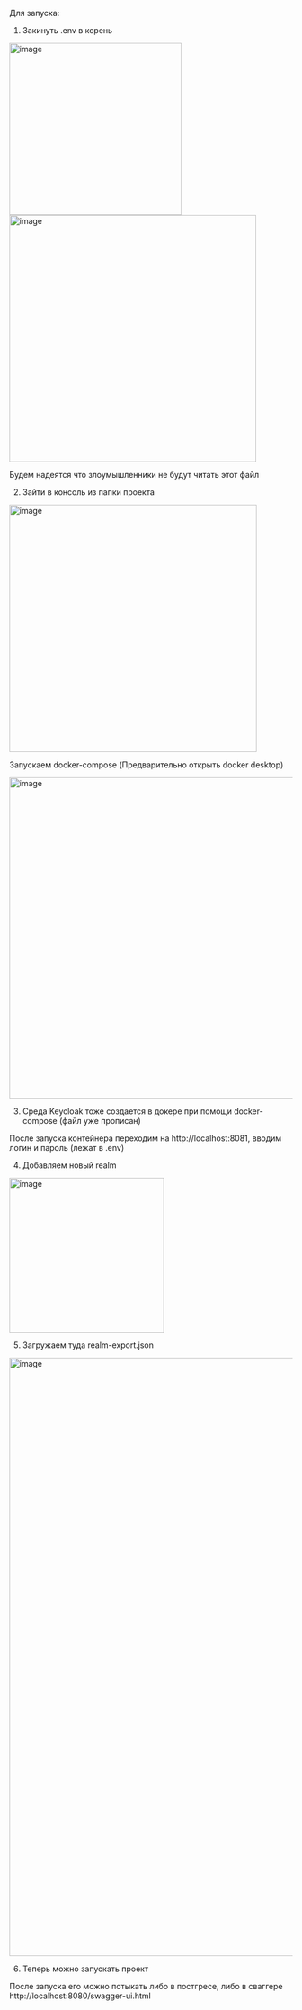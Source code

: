 Для запуска:
1. Закинуть .env в корень

<img width="306" alt="image" src="https://github.com/user-attachments/assets/e030b9c4-8c0d-44d6-a985-1670c47dc349" />

<img width="439" alt="image" src="https://github.com/user-attachments/assets/ccd9cbd5-6ee3-4560-bcc3-e638602c6765" />

Будем надеятся что злоумышленники не будут читать этот файл

2. Зайти в консоль из папки проекта

<img width="440" alt="image" src="https://github.com/user-attachments/assets/8ff849a2-bcf0-46ab-81e4-a6f882bc0050" />

Запускаем docker-compose (Предварительно открыть docker desktop)

<img width="571" alt="image" src="https://github.com/user-attachments/assets/904871d7-425b-4fd0-b5a7-0cc5c77a7abc" />

3. Среда Keycloak тоже создается в докере при помощи docker-compose (файл уже прописан)

После запуска контейнера переходим на http://localhost:8081, вводим логин и пароль (лежат в .env)

4. Добавляем новый realm

<img width="275" alt="image" src="https://github.com/user-attachments/assets/bb4d3cf6-546b-4ce5-85b9-e80e7017e078" />

5. Загружаем туда realm-export.json

<img width="1064" alt="image" src="https://github.com/user-attachments/assets/b4f9d1f9-89da-44c9-ba30-d253d1474b98" />

6. Теперь можно запускать проект

После запуска его можно потыкать либо в постгресе, либо в сваггере http://localhost:8080/swagger-ui.html



